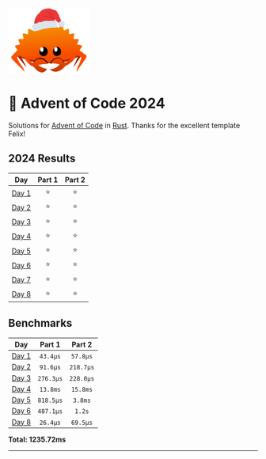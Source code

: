 <img src="./.assets/christmas_ferris.png" width="164">

# 🎄 Advent of Code 2024

Solutions for [Advent of Code](https://adventofcode.com/) in [Rust](https://www.rust-lang.org/).
Thanks for the excellent template Felix!

<!--- advent_readme_stars table --->
## 2024 Results

| Day | Part 1 | Part 2 |
| :---: | :---: | :---: |
| [Day 1](https://adventofcode.com/2024/day/1) | ⭐ | ⭐ |
| [Day 2](https://adventofcode.com/2024/day/2) | ⭐ | ⭐ |
| [Day 3](https://adventofcode.com/2024/day/3) | ⭐ | ⭐ |
| [Day 4](https://adventofcode.com/2024/day/4) | ⭐ | ⭐ |
| [Day 5](https://adventofcode.com/2024/day/5) | ⭐ | ⭐ |
| [Day 6](https://adventofcode.com/2024/day/6) | ⭐ | ⭐ |
| [Day 7](https://adventofcode.com/2024/day/7) | ⭐ | ⭐ |
| [Day 8](https://adventofcode.com/2024/day/8) | ⭐ | ⭐ |
<!--- advent_readme_stars table --->

<!--- benchmarking table --->
## Benchmarks

| Day | Part 1 | Part 2 |
| :---: | :---: | :---:  |
| [Day 1](./src/bin/01.rs) | `43.4µs` | `57.8µs` |
| [Day 2](./src/bin/02.rs) | `91.6µs` | `218.7µs` |
| [Day 3](./src/bin/03.rs) | `276.3µs` | `228.0µs` |
| [Day 4](./src/bin/04.rs) | `13.8ms` | `15.8ms` |
| [Day 5](./src/bin/05.rs) | `818.5µs` | `3.8ms` |
| [Day 6](./src/bin/06.rs) | `487.1µs` | `1.2s` |
| [Day 8](./src/bin/08.rs) | `26.4µs` | `69.5µs` |

**Total: 1235.72ms**
<!--- benchmarking table --->

---
